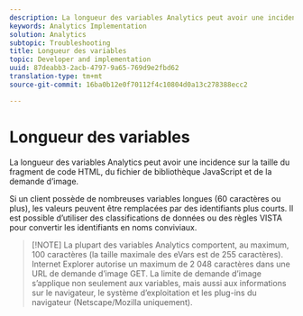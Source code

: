 ```yaml
---
description: La longueur des variables Analytics peut avoir une incidence sur la taille du fragment de code HTML, du fichier de bibliothèque JavaScript et de la demande d’image.
keywords: Analytics Implementation
solution: Analytics
subtopic: Troubleshooting
title: Longueur des variables
topic: Developer and implementation
uuid: 87deabb3-2acb-4797-9a65-769d9e2fbd62
translation-type: tm+mt
source-git-commit: 16ba0b12e0f70112f4c10804d0a13c278388ecc2

---
```



# Longueur des variables

La longueur des variables Analytics peut avoir une incidence sur la taille du fragment de code HTML, du fichier de bibliothèque JavaScript et de la demande d’image.

Si un client possède de nombreuses variables longues (60 caractères ou plus), les valeurs peuvent être remplacées par des identifiants plus courts. Il est possible d’utiliser des classifications de données ou des règles VISTA pour convertir les identifiants en noms conviviaux.

> [!NOTE] La plupart des variables Analytics comportent, au maximum, 100 caractères (la taille maximale des eVars est de 255 caractères). Internet Explorer autorise un maximum de 2 048 caractères dans une URL de demande d’image GET. La limite de demande d’image s’applique non seulement aux variables, mais aussi aux informations sur le navigateur, le système d’exploitation et les plug-ins du navigateur (Netscape/Mozilla uniquement).

